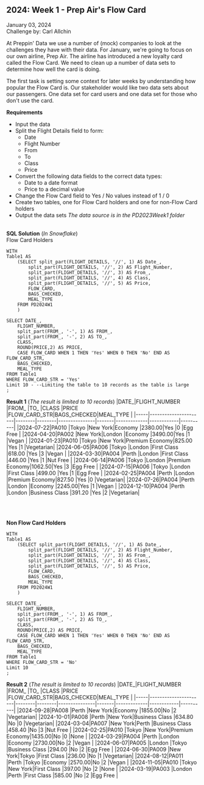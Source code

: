 **2024: Week 1 - Prep Air's Flow Card**
-------------------

January 03, 2024  
Challenge by: Carl Allchin

At Preppin' Data we use a number of (mock) companies to look at the challenges they have with their data. For January, we're going to focus on our own airline, Prep Air. The airline has introduced a new loyalty card called the Flow Card. We need to clean up a number of data sets to determine how well the card is doing. 

The first task is setting some context for later weeks by understanding how popular the Flow Card is. Our stakeholder would like two data sets about our passengers. One data set for card users and one data set for those who don't use the card. 


**Requirements**
- Input the data
- Split the Flight Details field to form:
  - Date 
  - Flight Number
  - From
  - To
  - Class
  - Price
- Convert the following data fields to the correct data types:
  - Date to a date format
  - Price to a decimal value
- Change the Flow Card field to Yes / No values instead of 1 / 0
- Create two tables, one for Flow Card holders and one for non-Flow Card holders
- Output the data sets
*The data source is in the PD2023Week1 folder*
  <br>
  <br>

**SQL Solution** (*In Snowflake*)  
Flow Card Holders
         
    WITH 
    Table1 AS
        (SELECT split_part(FLIGHT_DETAILS, '//', 1) AS Date_,
            split_part(FLIGHT_DETAILS, '//', 2) AS Flight_Number,
            split_part(FLIGHT_DETAILS, '//', 3) AS From_,
            split_part(FLIGHT_DETAILS, '//', 4) AS Class,
            split_part(FLIGHT_DETAILS, '//', 5) AS Price,
            FLOW_CARD,
            BAGS_CHECKED,
            MEAL_TYPE
        FROM PD2024W1
        )
      
    SELECT DATE_,
        FLIGHT_NUMBER,
        split_part(FROM_, '-', 1) AS FROM_,
        split_part(FROM_, '-', 2) AS TO_,
        CLASS,
        ROUND(PRICE,2) AS PRICE,
        CASE FLOW_CARD WHEN 1 THEN 'Yes' WHEN 0 THEN 'No' END AS FLOW_CARD_STR,
        BAGS_CHECKED,
        MEAL_TYPE 
    FROM Table1
    WHERE FLOW_CARD_STR = 'Yes'
    Limit 10 - --Limiting the table to 10 records as the table is large
    ;
  
**Result 1** (*The result is limited to 10 records*)
|DATE_|FLIGHT_NUMBER         |FROM_   |TO_     |CLASS          |PRICE  |FLOW_CARD_STR|BAGS_CHECKED|MEAL_TYPE |
|-----|----------------------|--------|--------|---------------|-------|-------------|------------|----------|
|2024-07-22|PA010                 |Tokyo   |New York|Economy        |2380.00|Yes          |0           |Egg Free  |
|2024-04-20|PA002                 |New York|London  |Economy        |3490.00|Yes          |1           |Vegan     |
|2024-01-23|PA010                 |Tokyo   |New York|Premium Economy|825.00 |Yes          |1           |Vegetarian|
|2024-06-05|PA006                 |Tokyo   |London  |First Class    |618.00 |Yes          |3           |Vegan     |
|2024-03-30|PA004                 |Perth   |London  |First Class    |446.00 |Yes          |1           |Nut Free  |
|2024-06-14|PA006                 |Tokyo   |London  |Premium Economy|1062.50|Yes          |3           |Egg Free  |
|2024-07-15|PA006                 |Tokyo   |London  |First Class    |499.00 |Yes          |1           |Egg Free  |
|2024-02-25|PA004                 |Perth   |London  |Premium Economy|827.50 |Yes          |0           |Vegetarian|
|2024-07-26|PA004                 |Perth   |London  |Economy        |2245.00|Yes          |1           |Vegan     |
|2024-12-10|PA004                 |Perth   |London  |Business Class |391.20 |Yes          |2           |Vegetarian|


<br>
<br>

**Non Flow Card Holders**

    WITH 
    Table1 AS
        (SELECT split_part(FLIGHT_DETAILS, '//', 1) AS Date_,
            split_part(FLIGHT_DETAILS, '//', 2) AS Flight_Number,
            split_part(FLIGHT_DETAILS, '//', 3) AS From_,
            split_part(FLIGHT_DETAILS, '//', 4) AS Class,
            split_part(FLIGHT_DETAILS, '//', 5) AS Price,
            FLOW_CARD,
            BAGS_CHECKED,
            MEAL_TYPE
        FROM PD2024W1
        )
      
    SELECT DATE_,
        FLIGHT_NUMBER,
        split_part(FROM_, '-', 1) AS FROM_,
        split_part(FROM_, '-', 2) AS TO_,
        CLASS,
        ROUND(PRICE,2) AS PRICE,
        CASE FLOW_CARD WHEN 1 THEN 'Yes' WHEN 0 THEN 'No' END AS FLOW_CARD_STR,
        BAGS_CHECKED,
        MEAL_TYPE 
    FROM Table1
    WHERE FLOW_CARD_STR = 'No'
    Limit 10
    ;

**Result 2**  (*The result is limited to 10 records*)
|DATE_|FLIGHT_NUMBER         |FROM_   |TO_     |CLASS          |PRICE  |FLOW_CARD_STR|BAGS_CHECKED|MEAL_TYPE |
|-----|----------------------|--------|--------|---------------|-------|-------------|------------|----------|
|2024-09-28|PA008                 |Perth   |New York|Economy        |1855.00|No           |2           |Vegetarian|
|2024-10-01|PA008                 |Perth   |New York|Business Class |634.80 |No           |0           |Vegetarian|
|2024-03-04|PA007                 |New York|Perth   |Business Class |458.40 |No           |3           |Nut Free  |
|2024-02-25|PA010                 |Tokyo   |New York|Premium Economy|1435.00|No           |0           |None      |
|2024-03-29|PA004                 |Perth   |London  |Economy        |2730.00|No           |2           |Vegan     |
|2024-06-07|PA005                 |London  |Tokyo   |Business Class |294.00 |No           |2           |Egg Free  |
|2024-06-30|PA009                 |New York|Tokyo   |First Class    |236.00 |No           |1           |Vegetarian|
|2024-08-12|PA011                 |Perth   |Tokyo   |Economy        |2570.00|No           |2           |Vegan     |
|2024-11-05|PA010                 |Tokyo   |New York|First Class    |397.00 |No           |2           |None      |
|2024-03-19|PA003                 |London  |Perth   |First Class    |585.00 |No           |2           |Egg Free  |

<br>
